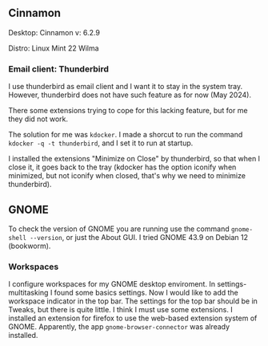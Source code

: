 
## Cinnamon
Desktop: Cinnamon v: 6.2.9 

Distro: Linux Mint 22 Wilma

### Email client: Thunderbird
I use thunderbird as email client and I want it to stay in the system tray. 
However, thunderbird does not have such feature as for now (May 2024).

There some extensions trying to cope for this lacking feature, but for me they did not work.

The solution for me was `kdocker`. 
I made a shorcut to run the command `kdocker -q -t thunderbird`, and I set it to run at startup.

I installed the extensions "Minimize on Close" by thunderbird, so that when I close it, it goes back to the tray (kdocker has the option iconify when minimized, but not iconify when closed, that's why we need to minimize thunderbird).

## GNOME

To check the version of GNOME you are running use the command `gnome-shell --version`, or just the About GUI.
I tried GNOME 43.9 on Debian 12 (bookworm).

### Workspaces

I configure workspaces for my GNOME desktop enviroment.
In settings-multitasking I found some basics settings.
Now I would like to add the workspace indicator in the top bar.
The settings for the top bar should be in Tweaks, but there is quite little.
I think I must use some extensions.
I installed an extension for firefox to use the web-based extension system of GNOME.
Apparently, the app `gnome-browser-connector` was already installed.
